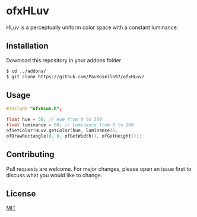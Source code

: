 # ofxHLuv

HLuv is a perceptually uniform color space with a constant luminance. 

## Installation

Download this repository in your addons folder

```bash
$ cd ../addons/
$ git clone https://github.com/PauRosello97/ofxHLuv/
```

## Usage

```c++
#include "ofxHLuv.h";

float hue = 30; // Hue from 0 to 360
float luminance = 60; // Luminance from 0 to 100
ofSetColor(HLuv.getColor(hue, luminance));
ofDrawRectangle(0, 0, ofGetWidth(), ofGetHeight());
```

## Contributing
Pull requests are welcome. For major changes, please open an issue first to discuss what you would like to change.


## License
[MIT](https://choosealicense.com/licenses/mit/)
